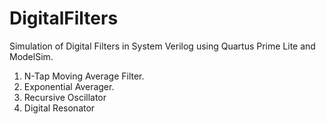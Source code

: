 # DigitalFilters
Simulation of Digital Filters in System Verilog using Quartus Prime Lite and ModelSim.

1. N-Tap Moving Average Filter.
2. Exponential Averager.
3. Recursive Oscillator
4. Digital Resonator
